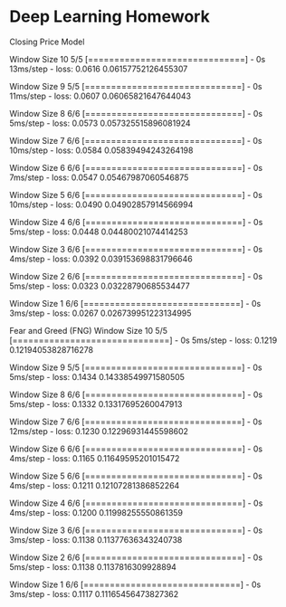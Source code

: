 # Deep Learning Homework


Closing Price Model


Window Size 10
5/5 [==============================] - 0s 13ms/step - loss: 0.0616
0.06157752126455307

Window Size 9
5/5 [==============================] - 0s 11ms/step - loss: 0.0607
0.06065821647644043

Window Size 8
6/6 [==============================] - 0s 5ms/step - loss: 0.0573
0.057325515896081924

Window Size 7
6/6 [==============================] - 0s 10ms/step - loss: 0.0584
0.05839494243264198

Window Size 6
6/6 [==============================] - 0s 7ms/step - loss: 0.0547
0.05467987060546875

Window Size 5
6/6 [==============================] - 0s 10ms/step - loss: 0.0490
0.04902857914566994

Window Size 4
6/6 [==============================] - 0s 5ms/step - loss: 0.0448
0.04480021074414253

Window Size 3
6/6 [==============================] - 0s 4ms/step - loss: 0.0392
0.039153698831796646

Window Size 2
6/6 [==============================] - 0s 5ms/step - loss: 0.0323
0.03228790685534477

Window Size 1
6/6 [==============================] - 0s 3ms/step - loss: 0.0267
0.026739951223134995



Fear and Greed (FNG)
Window Size 10
5/5 [==============================] - 0s 5ms/step - loss: 0.1219
0.12194053828716278

Window Size 9
5/5 [==============================] - 0s 5ms/step - loss: 0.1434
0.14338549971580505

Window Size 8
6/6 [==============================] - 0s 5ms/step - loss: 0.1332
0.13317695260047913

Window Size 7
6/6 [==============================] - 0s 12ms/step - loss: 0.1230
0.12296931445598602

Window Size 6
6/6 [==============================] - 0s 4ms/step - loss: 0.1165
0.11649595201015472

Window Size 5
6/6 [==============================] - 0s 4ms/step - loss: 0.1211
0.12107281386852264

Window Size 4
6/6 [==============================] - 0s 4ms/step - loss: 0.1200
0.11998255550861359

Window Size 3
6/6 [==============================] - 0s 3ms/step - loss: 0.1138
0.11377636343240738

Window Size 2
6/6 [==============================] - 0s 5ms/step - loss: 0.1138
0.1137816309928894

Window Size 1
6/6 [==============================] - 0s 3ms/step - loss: 0.1117
0.11165456473827362